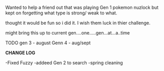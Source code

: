 Wanted to help a friend out that was playing  Gen 1 pokemon nuzlock but kept on forgetting what type is strong/ weak to what. 

thought it would be fun so i did it.  I wish them luck in thier challenge. 

might bring this up to current gen....one.....gen...at...a..time

TODO
gen 3 - august 
Genn 4 - aug/sept



**CHANGE LOG**

-Fixed Fuzzy 
-addeed Gen 2 to search 
-spring cleaning

